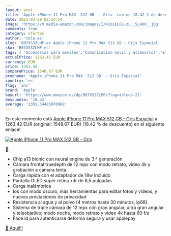 ```yaml
---
layout: post
title: 'Apple iPhone 11 Pro MAX  512 GB  - Gris  con un 18.42 % de descuento'
date: 2021-03-29 02:54:54
image: 'https://m.media-amazon.com/images/I/41nsEL61+zL._SL400_.jpg'
comments: true
category: ofertas
author: 'tole.es'
slug: 'B07XS3ZLMF-es Apple iPhone 11 Pro MAX 512 GB - Gris Espacial'
sku: 'B07XS3ZLMF-es'
tags: [ 'Accesorios para móviles','Comunicación móvil y accesorios','Electrónica','Fundas y carcasas para teléfonos móviles','apple','iphone', ]
actualPrice: 1263.42 EUR
currency: EUR
price: 1263.42
comparePrice: 1548.67 EUR
prodname: 'Apple iPhone 11 Pro MAX  512 GB  - Gris Espacial'
country: 'es'
flag: '🇪🇸'
brand: 'Apple'
buyurl: 'https://www.amazon.es/dp/B07XS3ZLMF/?tag=tolees-21'
descuento: '18.42'
average: '1391.54483870968'
---
```


En este momento está [Apple iPhone 11 Pro MAX  512 GB  - Gris Espacial](https://www.amazon.es/dp/B07XS3ZLMF/?tag=tolees-21) a 1263.42 EUR (original: 1548.67 EUR) (18.42 %  de descuento) en el siguiente enlace!

[![Apple iPhone 11 Pro MAX  512 GB  - Gris ](https://m.media-amazon.com/images/I/41nsEL61+zL._SL400_.jpg)](https://www.amazon.es/dp/B07XS3ZLMF/?tag=tolees-21)

🔎:

- Chip a13 bionic con neural engine de 3.ª generación
- Cámara frontal truedepth de 12 mpx con modo retrato, vídeo 4k y grabación a cámara lenta.
- Carga rápida con el adaptador de 18w incluido
- Pantalla OLED super retina xdr de 6,5 pulgadas
- Carga inalámbrica
- Ios con modo oscuro, más herramientas para editar fotos y vídeos, y nuevas prestaciones de privacidad
- Resistencia al agua y al polvo (4 metros hasta 30 minutos, ip68).
- Sistema de triple cámara de 12 mpx con gran angular, ultra gran angular y teleobjetivo; modo noche, modo retrato y vídeo 4k hasta 60 f/s
- Face id para autenticarse deforma segura y usar applepay

[🛒 Aquí!!!](https://www.amazon.es/dp/B07XS3ZLMF/?tag=tolees-21)
